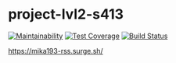 # project-lvl2-s413
[![Maintainability](https://api.codeclimate.com/v1/badges/52515e68ae23090f2730/maintainability)](https://codeclimate.com/github/mika193/project-lvl3-s414/maintainability)
[![Test Coverage](https://api.codeclimate.com/v1/badges/52515e68ae23090f2730/test_coverage)](https://codeclimate.com/github/mika193/project-lvl3-s414/test_coverage)
[![Build Status](https://travis-ci.org/mika193/project-lvl3-s414.svg?branch=master)](https://travis-ci.org/mika193/project-lvl3-s414)

https://mika193-rss.surge.sh/
